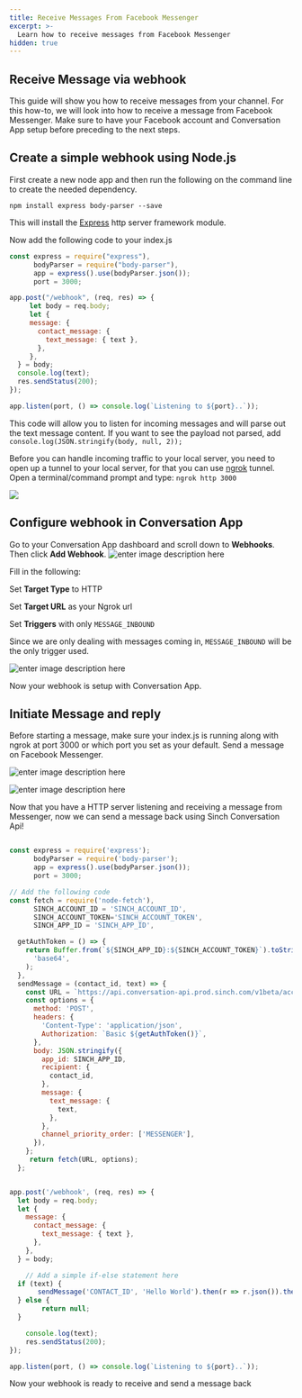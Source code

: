 ```yaml
---
title: Receive Messages From Facebook Messenger
excerpt: >-
  Learn how to receive messages from Facebook Messenger
hidden: true
---
```

## Receive Message via webhook
This guide will show you how to receive messages from your channel. For this how-to, we will look into how to receive a message from Facebook Messenger. 
Make sure to have your Facebook account and Conversation App setup before preceding to the next steps.


## Create a simple webhook using Node.js
First create a new node app and then run the following on the command line to create the needed dependency.

`npm install express body-parser --save `

This will install the [Express](https://www.npmjs.com/package/express) http server framework module. 

Now add the following code to your index.js

```javascript
const express = require("express"),
      bodyParser = require("body-parser"),
      app = express().use(bodyParser.json());
      port = 3000;

app.post("/webhook", (req, res) => {
     let body = req.body;
     let {
     message: {
       contact_message: {
         text_message: { text },
       },
     },
  } = body;
  console.log(text);
  res.sendStatus(200);
});

app.listen(port, () => console.log(`Listening to ${port}..`));
```
This code will allow you to listen for incoming messages and will parse out the text message content.
If you want to see the payload not parsed, add `console.log(JSON.stringify(body, null, 2));`

Before you can handle incoming traffic to your local server, you need to open up a tunnel to your local server, for that you can use [ngrok](https://ngrok.com/) tunnel. Open a terminal/command prompt and type: `ngrok http 3000`

![](https://i.imgur.com/HHpIHIp.png)
## Configure webhook in Conversation App
Go to your Conversation App dashboard and scroll down to **Webhooks**. Then click **Add Webhook**.
![enter image description here](https://i.imgur.com/lPERUIP.png)

Fill in the following:

Set **Target Type** to HTTP

Set **Target URL** as your Ngrok url

Set **Triggers** with only `MESSAGE_INBOUND`

Since we are only dealing with messages coming in, `MESSAGE_INBOUND` will be the only trigger used.

![enter image description here](https://i.imgur.com/D2jrTzc.png)

Now your webhook is setup with Conversation App.

## Initiate Message and reply
Before starting a message, make sure your index.js is running along with ngrok at port 3000 or which port you set as your default.
Send a message on Facebook Messenger.

![enter image description here](https://i.imgur.com/Pfifnvj.png)

![enter image description here](https://i.imgur.com/kuLn8kq.png)

Now that you have a HTTP server listening and receiving a message from Messenger, now we can send a message back using Sinch Conversation Api!


```javascript 

const express = require('express');
      bodyParser = require('body-parser');
      app = express().use(bodyParser.json());
      port = 3000;

// Add the following code
const fetch = require('node-fetch'),
      SINCH_ACCOUNT_ID = 'SINCH_ACCOUNT_ID',
      SINCH_ACCOUNT_TOKEN='SINCH_ACCOUNT_TOKEN',
      SINCH_APP_ID = 'SINCH_APP_ID',

  getAuthToken = () => {
    return Buffer.from(`${SINCH_APP_ID}:${SINCH_ACCOUNT_TOKEN}`).toString(
      'base64',
    );
  },
  sendMessage = (contact_id, text) => {
    const URL = `https://api.conversation-api.prod.sinch.com/v1beta/accounts/${SINCH_ACCOUNT_ID}/messages:send`;
    const options = {
      method: 'POST',
      headers: {
        'Content-Type': 'application/json',
        Authorization: `Basic ${getAuthToken()}`,
      },
      body: JSON.stringify({
        app_id: SINCH_APP_ID,
        recipient: {
          contact_id,
        },
        message: {
          text_message: {
            text,
          },
        },
        channel_priority_order: ['MESSENGER'],
      }),
    };
     return fetch(URL, options);
  };


app.post('/webhook', (req, res) => {
  let body = req.body;
  let {
    message: {
      contact_message: {
        text_message: { text },
      },
    },
  } = body;

    // Add a simple if-else statement here  
  if (text) {
       sendMessage('CONTACT_ID', 'Hello World').then(r => r.json()).then(res => console.log(res));
  } else {
        return null;
  }

    console.log(text);
    res.sendStatus(200);
});

app.listen(port, () => console.log(`Listening to ${port}..`));

```

Now your webhook is ready to receive and send a message back
